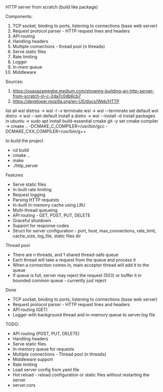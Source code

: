 HTTP server from scratch
(build like package)

Components:
1. TCP socket, binding to ports, listening to connections (base web server)
2. Request protocol parser - HTTP request lines and headers
3. API routing 
4. Handling headers
5. Multiple connections - thread pool (n threads) 
6. Serve static files
7. Rate limiting
8. Logger
9. In-mem queue
10. Middleware 

Sources: 
1. https://osasazamegbe.medium.com/showing-building-an-http-server-from-scratch-in-c-2da7c0db6cb7
2. https://developer.mozilla.org/en-US/docs/Web/HTTP

list all wsl distros -> wsl -l -v
terminate wsl -> wsl --terminate <distro>
set default wsl distro -> wsl --set-default <distro>
install a distro -> wsl --install -d <distro>
install packages in ubuntu -> sudo apt install build-essential cmake git -y
set cmake compiler -> cmake .. -DCMAKE_C_COMPILER=/usr/bin/gcc -DCMAKE_CXX_COMPILER=/usr/bin/g++

to build the project
- cd build
- cmake ..
- make
- ./http_server

Features
- Serve static files
- In-built rate limiting
- Request logging 
- Parsing HTTP requests
- In-built in-memory cache using LRU
- Multi-thread queueing
- API routing - GET, POST, PUT, DELETE
- Graceful shutdown
- Support for response codes
- Struct for server configuration - port, host, max_connections, rate_limit, cache_size, log_file, static files dir

Thread pool
- There are n threads, and 1 shared thread-safe queue
- Each thread will take a request from the queue and process it
- When a connection comes in, main acceptor thread will add it to the queue
- If queue is full, server may reject the request (503) or buffer it in bounded common queue - currently just reject

Done
- TCP socket, binding to ports, listening to connections (base web server)
- Request protocol parser - HTTP request lines and headers
- API routing (GET)
- Logger with background thread and in-memory queue to server.log file

TODO:
- API routing (POST, PUT, DELETE)
- Handling headers
- Serve static files
- In-memory queue for requests
- Multiple connections - Thread pool (n threads)
- Middleware support
- Rate limiting
- Load server config from yaml file
- Hot reload - reload configuration or static files without restarting the server
- server.cors